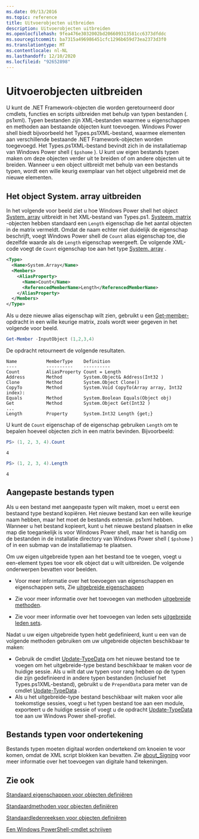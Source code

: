 ```yaml
---
ms.date: 09/13/2016
ms.topic: reference
title: Uitvoerobjecten uitbreiden
description: Uitvoerobjecten uitbreiden
ms.openlocfilehash: 9fea476e3032002bd206609313581cc6373dfddc
ms.sourcegitcommit: ba7315a496986451cfc1296b659d73ea2373d3f0
ms.translationtype: MT
ms.contentlocale: nl-NL
ms.lasthandoff: 12/10/2020
ms.locfileid: "92652898"
---
```

# <a name="extending-output-objects"></a>Uitvoerobjecten uitbreiden

U kunt de .NET Framework-objecten die worden geretourneerd door cmdlets, functies en scripts uitbreiden met behulp van typen bestanden (. ps1xml). Typen bestanden zijn XML-bestanden waarmee u eigenschappen en methoden aan bestaande objecten kunt toevoegen. Windows Power shell biedt bijvoorbeeld het Types.ps1XML-bestand, waarmee elementen aan verschillende bestaande .NET Framework-objecten worden toegevoegd. Het Types.ps1XML-bestand bevindt zich in de installatiemap van Windows Power shell ( `$pshome` ). U kunt uw eigen bestands typen maken om deze objecten verder uit te breiden of om andere objecten uit te breiden. Wanneer u een object uitbreidt met behulp van een bestands typen, wordt een wille keurig exemplaar van het object uitgebreid met de nieuwe elementen.

## <a name="extending-the-systemarray-object"></a>Het object System. array uitbreiden

In het volgende voor beeld ziet u hoe Windows Power shell het object [System. array](/dotnet/api/System.Array) uitbreidt in het XML-bestand van Types.ps1. [Systeem. matrix](/dotnet/api/System.Array) -objecten hebben standaard een `Length` eigenschap die het aantal objecten in de matrix vermeldt. Omdat de naam echter niet duidelijk de eigenschap beschrijft, voegt Windows Power shell de `Count` alias eigenschap toe, die dezelfde waarde als de `Length` eigenschap weergeeft. De volgende XML-code voegt de `Count` eigenschap toe aan het type [System. array](/dotnet/api/System.Array) .

```xml
<Type>
  <Name>System.Array</Name>
  <Members>
    <AliasProperty>
      <Name>Count</Name>
      <ReferencedMemberName>Length</ReferencedMemberName>
    </AliasProperty>
  </Members>
</Type>

```

Als u deze nieuwe alias eigenschap wilt zien, gebruikt u een [Get-member-](/powershell/module/Microsoft.PowerShell.Utility/Get-Member) opdracht in een wille keurige matrix, zoals wordt weer gegeven in het volgende voor beeld.

```powershell
Get-Member -InputObject (1,2,3,4)
```

De opdracht retourneert de volgende resultaten.

```output
Name           MemberType    Definition
----           ----------    ----------
Count          AliasProperty Count = Length
Address        Method        System.Object& Address(Int32 )
Clone          Method        System.Object Clone()
CopyTo         Method        System.Void CopyTo(Array array, Int32 index):
Equals         Method        System.Boolean Equals(Object obj)
Get            Method        System.Object Get(Int32 )
...
Length         Property      System.Int32 Length {get;}
```

U kunt de `Count` eigenschap of de eigenschap gebruiken `Length` om te bepalen hoeveel objecten zich in een matrix bevinden. Bijvoorbeeld:

```powershell
PS> (1, 2, 3, 4).Count
```

```output
4
```

```powershell
PS> (1, 2, 3, 4).Length
```

```output
4
```

## <a name="custom-types-files"></a>Aangepaste bestands typen

Als u een bestand met aangepaste typen wilt maken, moet u eerst een bestaand type bestand kopiëren. Het nieuwe bestand kan een wille keurige naam hebben, maar het moet de bestands extensie. ps1xml hebben. Wanneer u het bestand kopieert, kunt u het nieuwe bestand plaatsen in elke map die toegankelijk is voor Windows Power shell, maar het is handig om de bestanden in de installatie directory van Windows Power shell ( `$pshome` ) of in een submap van de installatiemap te plaatsen.

Om uw eigen uitgebreide typen aan het bestand toe te voegen, voegt u een-element types toe voor elk object dat u wilt uitbreiden. De volgende onderwerpen bevatten voor beelden.

- Voor meer informatie over het toevoegen van eigenschappen en eigenschappen sets, Zie [uitgebreide eigenschappen](./extending-properties-for-objects.md)

- Zie voor meer informatie over het toevoegen van methoden [uitgebreide methoden](./defining-default-methods-for-objects.md).

- Zie voor meer informatie over het toevoegen van leden sets [uitgebreide leden sets](./defining-default-member-sets-for-objects.md).

Nadat u uw eigen uitgebreide typen hebt gedefinieerd, kunt u een van de volgende methoden gebruiken om uw uitgebreide objecten beschikbaar te maken:

- Gebruik de cmdlet [Update-TypeData](/powershell/module/Microsoft.PowerShell.Utility/Update-TypeData) om het nieuwe bestand toe te voegen om het uitgebreide-type bestand beschikbaar te maken voor de huidige sessie. Als u wilt dat uw typen voor rang hebben op de typen die zijn gedefinieerd in andere typen bestanden (inclusief het Types.ps1XML-bestand), gebruikt u de `PrependData` para meter van de cmdlet [Update-TypeData](/powershell/module/Microsoft.PowerShell.Utility/Update-TypeData) .
- Als u het uitgebreide-type bestand beschikbaar wilt maken voor alle toekomstige sessies, voegt u het typen bestand toe aan een module, exporteert u de huidige sessie of voegt u de opdracht [Update-TypeData](/powershell/module/Microsoft.PowerShell.Utility/Update-TypeData) toe aan uw Windows Power shell-profiel.

## <a name="signing-types-files"></a>Bestands typen voor ondertekening

Bestands typen moeten digitaal worden ondertekend om knoeien te voor komen, omdat de XML script blokken kan bevatten. Zie [about_Signing](/powershell/module/microsoft.powershell.core/about/about_signing) voor meer informatie over het toevoegen van digitale hand tekeningen.

## <a name="see-also"></a>Zie ook

[Standaard eigenschappen voor objecten definiëren](./extending-properties-for-objects.md)

[Standaardmethoden voor objecten definiëren](./defining-default-methods-for-objects.md)

[Standaardledenreeksen voor objecten definiëren](./defining-default-member-sets-for-objects.md)

[Een Windows PowerShell-cmdlet schrijven](./writing-a-windows-powershell-cmdlet.md)
